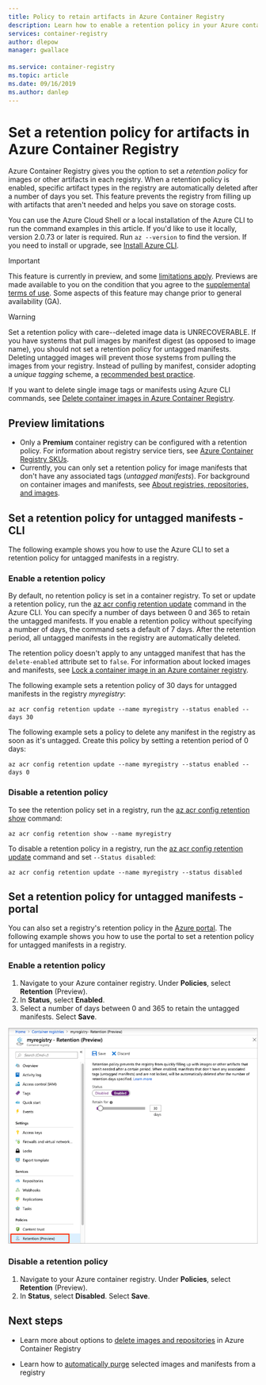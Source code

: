 ```yaml
---
title: Policy to retain artifacts in Azure Container Registry
description: Learn how to enable a retention policy in your Azure container registry, for automatic deletion of artifacts such as untagged manifests after a defined period.
services: container-registry
author: dlepow
manager: gwallace

ms.service: container-registry
ms.topic: article
ms.date: 09/16/2019
ms.author: danlep
---
```

# Set a retention policy for artifacts in Azure Container Registry

Azure Container Registry gives you the option to set a *retention policy* for images or other artifacts in each registry. When a retention policy is enabled, specific artifact types in the registry are automatically deleted after a number of days you set. This feature prevents the registry from filling up with artifacts that aren't needed and helps you save on storage costs. 

You can use the Azure Cloud Shell or a local installation of the Azure CLI to run the command examples in this article. If you'd like to use it locally, version 2.0.73 or later is required. Run `az --version` to find the version. If you need to install or upgrade, see [Install Azure CLI][azure-cli].

> [!IMPORTANT]
> This feature is currently in preview, and some [limitations apply](#preview-limitations). Previews are made available to you on the condition that you agree to the [supplemental terms of use][terms-of-use]. Some aspects of this feature may change prior to general availability (GA).

> [!WARNING]
> Set a retention policy with care--deleted image data is UNRECOVERABLE. If you have systems that pull images by manifest digest (as opposed to image name), you should not set a retention policy for untagged manifests. Deleting untagged images will prevent those systems from pulling the images from your registry. Instead of pulling by manifest, consider adopting a *unique tagging* scheme, a [recommended best practice](container-registry-image-tag-version.md).

If you want to delete single image tags or manifests using Azure CLI commands, see [Delete container images in Azure Container Registry](container-registry-delete.md).

## Preview limitations

* Only a **Premium** container registry can be configured with a retention policy. For information about registry service tiers, see [Azure Container Registry SKUs](container-registry-skus.md).
* Currently, you can only set a retention policy for image manifests that don't have any associated tags (*untagged manifests*). For background on container images and manifests, see [About registries, repositories, and images](container-registry-concepts.md).

## Set a retention policy for untagged manifests - CLI

The following example shows you how to use the Azure CLI to set a retention policy for untagged manifests in a registry.

### Enable a retention policy

By default, no retention policy is set in a container registry. To set or update a retention policy, run the [az acr config retention update][az-acr-config-retention-update] command in the Azure CLI. You can specify a number of days between 0 and 365 to retain the untagged manifests. If you enable a retention policy without specifying a number of days, the command sets a default of 7 days. After the retention period, all untagged manifests in the registry are automatically deleted.

The retention policy doesn't apply to any untagged manifest that has the `delete-enabled` attribute set to `false`. For information about locked images and manifests, see [Lock a container image in an Azure container registry](container-registry-image-lock.md).

The following example sets a retention policy of 30 days for untagged manifests in the registry *myregistry*:

```azurecli
az acr config retention update --name myregistry --status enabled --days 30
```

The following example sets a policy to delete any manifest in the registry as soon as it's untagged. Create this policy by setting a retention period of 0 days:

```azurecli
az acr config retention update --name myregistry --status enabled --days 0
```

### Disable a retention policy

To see the retention policy set in a registry, run the [az acr config retention show][az-acr-config-retention-show] command:

```azurecli
az acr config retention show --name myregistry
```

To disable a retention policy in a registry, run the [az acr config retention update][az-acr-config-retention-update] command and set `--Status disabled`:

```azurecli
az acr config retention update --name myregistry --status disabled
```

## Set a retention policy for untagged manifests - portal

You can also set a registry's retention policy in the [Azure portal](https://portal.azure.com). The following example shows you how to use the portal to set a retention policy for untagged manifests in a registry.

### Enable a retention policy

1. Navigate to your Azure container registry. Under **Policies**, select **Retention** (Preview).
1. In **Status**, select **Enabled**.
1. Select a number of days between 0 and 365 to retain the untagged manifests. Select **Save**.

![Enable a retention policy in Azure portal](media/container-registry-retention-policy/container-registry-retention-policy01.png)

### Disable a retention policy

1. Navigate to your Azure container registry. Under **Policies**, select **Retention** (Preview).
1. In **Status**, select **Disabled**. Select **Save**.

## Next steps

* Learn more about options to [delete images and repositories](container-registry-delete.md) in Azure Container Registry

* Learn how to [automatically purge](container-registry-auto-purge.md) selected images and manifests from a registry

<!-- LINKS - external -->
[terms-of-use]: https://azure.microsoft.com/support/legal/preview-supplemental-terms/


<!-- LINKS - internal -->
[azure-cli]: /cli/azure/install-azure-cli
[az-acr-config-retention-update]: /cli/azure/acr/config/retention#az-acr-config-retention-update
[az-acr-config-retention-show]: /cli/azure/acr/config/retention#az-acr-config-retention-show
